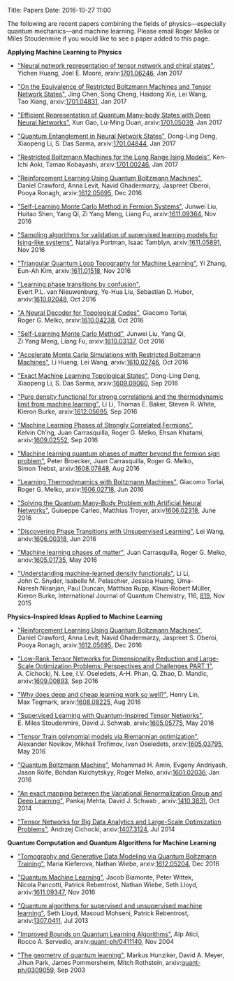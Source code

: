 Title: Papers
Date: 2016-10-27 11:00

The following are recent papers combining the fields of physics&mdash;especially quantum mechanics&mdash;and machine learning.
Please email Roger Melko or Miles Stoudenmire if you would like to see a paper added to this page.

<b> Applying Machine Learning to Physics </b>

- <a href="https://arxiv.org/abs/1701.06246">"Neural network representation of tensor network and chiral states"</a>, Yichen&nbsp;Huang, Joel E.&nbsp;Moore, arxiv:<a href="https://arxiv.org/abs/1701.06246">1701.06246</a>, Jan 2017

- <a href="https://arxiv.org/abs/1701.04831">"On the Equivalence of Restricted Boltzmann Machines and Tensor Network States"</a>, Jing&nbsp;Chen, Song&nbsp;Cheng, Haidong&nbsp;Xie, Lei&nbsp;Wang, Tao&nbsp;Xiang, arxiv:<a href="https://arxiv.org/abs/1701.04831">1701.04831</a>, Jan 2017

- <a href="https://arxiv.org/abs/1701.05039">"Efficient Representation of Quantum Many-body States with Deep Neural Networks"</a>, Xun&nbsp;Gao, Lu-Ming&nbsp;Duan, arxiv:<a href="https://arxiv.org/abs/1701.05039">1701.05039</a>, Jan 2017

- <a href="https://arxiv.org/abs/1701.04844">"Quantum Entanglement in Neural Network States"</a>, Dong-Ling&nbsp;Deng, Xiaopeng&nbsp;Li, S.&nbsp;Das Sarma, arxiv:<a href="https://arxiv.org/abs/1701.04844">1701.04844</a>, Jan 2017

- <a href="https://arxiv.org/abs/1701.00246">"Restricted Boltzmann Machines for the Long Range Ising Models"</a>, Ken-Ichi&nbsp;Aoki, Tamao&nbsp;Kobayashi, arxiv:<a href="https://arxiv.org/abs/1701.00246">1701.00246</a>, Jan 2017


- <a href="https://arxiv.org/abs/1612.05695">"Reinforcement Learning Using Quantum Boltzmann Machines"</a>, Daniel&nbsp;Crawford, Anna&nbsp;Levit, Navid&nbsp;Ghadermarzy, Jaspreet&nbsp;Oberoi, Pooya&nbsp;Ronagh, arxiv:<a href="https://arxiv.org/abs/1612.05695">1612.05695</a>, Dec 2016

- <a href="https://arxiv.org/abs/1611.09364">"Self-Learning Monte Carlo Method in Fermion Systems"</a>, Junwei&nbsp;Liu, Huitao&nbsp;Shen, Yang&nbsp;Qi, Zi&nbsp;Yang&nbsp;Meng, Liang&nbsp;Fu, arxiv:<a href="https://arxiv.org/abs/1611.09364">1611.09364</a>, Nov 2016

- <a href="https://arxiv.org/abs/1611.05891">"Sampling algorithms for validation of supervised learning models for Ising-like systems"</a>, Nataliya&nbsp;Portman, Isaac&nbsp;Tamblyn, arxiv:<a href="https://arxiv.org/abs/1611.05891">1611.05891</a>, Nov 2016

- <a href="http://arxiv.org/abs/1611.01518">"Triangular Quantum Loop Topography for Machine Learning"</a>, Yi&nbsp;Zhang, Eun-Ah&nbsp;Kim, arxiv:<a href="http://arxiv.org/abs/1611.01518">1611.01518</a>, Nov 2016

- <a href="https://arxiv.org/abs/1610.02048">"Learning phase transitions by confusion"</a>, Evert&nbsp;P.L.&nbsp;van&nbsp;Nieuwenburg,&nbsp;Ye-Hua&nbsp;Liu,&nbsp;Sebastian&nbsp;D.&nbsp;Huber, arxiv:<a href="https://arxiv.org/abs/1610.02048">1610.02048</a>, Oct 2016

- <a href="http://arxiv.org/abs/1610.04238">"A Neural Decoder for Topological Codes"</a>, Giacomo&nbsp;Torlai, Roger&nbsp;G.&nbsp;Melko, arxiv:<a href="http://arxiv.org/abs/1610.04238">1610.04238</a>, Oct 2016

- <a href="http://arxiv.org/abs/1610.03137">"Self-Learning Monte Carlo Method"</a>, Junwei&nbsp;Liu, Yang&nbsp;Qi, Zi&nbsp;Yang&nbsp;Meng, Liang&nbsp;Fu, arxiv:<a href="http://arxiv.org/abs/1610.03137">1610.03137</a>, Oct 2016

- <a href="http://arxiv.org/abs/1610.02746">"Accelerate Monte Carlo Simulations with Restricted Boltzmann Machines"</a>, Li&nbsp;Huang, Lei&nbsp;Wang, arxiv:<a href="http://arxiv.org/abs/1610.02746">1610.02746</a>, Oct 2016

- <a href="https://arxiv.org/abs/1609.09060">"Exact Machine Learning Topological States"</a>, Dong-Ling&nbsp;Deng, Xiaopeng&nbsp;Li, S.&nbsp;Das Sarma, arxiv:<a href="https://arxiv.org/abs/1609.09060">1609.09060</a>, Sep 2016

- <a href="https://arxiv.org/abs/1609.0375">"Pure density functional for strong correlations and the thermodynamic limit from machine learning"</a>, Li&nbsp;Li, Thomas&nbsp;E.&nbsp;Baker, Steven&nbsp;R.&nbsp;White, Kieron&nbsp;Burke, arxiv:<a href="https://arxiv.org/abs/1609.0375">1612.05695</a>, Sep 2016

- <a href="http://arxiv.org/abs/1609.02552">"Machine Learning Phases of Strongly Correlated Fermions"</a>, Kelvin&nbsp;Ch'ng, Juan&nbsp;Carrasquilla, Roger&nbsp;G.&nbsp;Melko, Ehsan&nbsp;Khatami, arxiv:<a href="http://arxiv.org/abs/1609.02552">1609.02552</a>, Sep 2016

- <a href="http://arxiv.org/abs/1608.07848">"Machine learning quantum phases of matter beyond the fermion sign problem"</a>, Peter&nbsp;Broecker, Juan&nbsp;Carrasquilla, Roger&nbsp;G.&nbsp;Melko, Simon&nbsp;Trebst, arxiv:<a href="http://arxiv.org/abs/1608.07848">1608.07848</a>, Aug 2016

- <a href="http://arxiv.org/abs/1606.02718">"Learning Thermodynamics with Boltzmann Machines"</a>, Giacomo&nbsp;Torlai, Roger&nbsp;G.&nbsp;Melko, arxiv:<a href="http://arxiv.org/abs/1606.02718">1606.02718</a>, Jun 2016

- <a href="https://arxiv.org/abs/1606.02318">"Solving the Quantum Many-Body Problem with Artificial Neural Networks"</a>, Guiseppe&nbsp;Carleo, Matthias&nbsp;Troyer, arxiv<a href="https://arxiv.org/abs/1606.02318">1606.02318</a>, June 2016

- <a href="http://arxiv.org/abs/1606.00318">"Discovering Phase Transitions with Unsupervised Learning"</a>, Lei&nbsp;Wang, arxiv:<a href="http://arxiv.org/abs/1606.00318">1606.00318</a>, Jun 2016

- <a href="http://arxiv.org/abs/1605.01735">"Machine learning phases of matter"</a>, Juan&nbsp;Carrasquilla, Roger&nbsp;G.&nbsp;Melko, arxiv:<a href="http://arxiv.org/abs/1605.01735">1605.01735</a>, May 2016

- <a href="http://onlinelibrary.wiley.com/doi/10.1002/qua.25040/abstract">"Understanding machine-learned density functionals"</a>, Li&nbsp;Li, John&nbsp;C.&nbsp;Snyder, Isabelle&nbsp;M.&nbsp;Pelaschier, Jessica&nbsp;Huang, Uma-Naresh&nbsp;Niranjan, Paul&nbsp;Duncan, Matthias&nbsp;Rupp, Klaus-Robert&nbsp;Müller, Kieron&nbsp;Burke, International Journal of Quantum Chemistry, 116, <a href="http://onlinelibrary.wiley.com/doi/10.1002/qua.25040/abstract">819</a>, Nov 2015


<b> Physics-Inspired Ideas Applied to Machine Learning</b>

- <a href="http://arxiv.org/abs/1612.05695">"Reinforcement Learning Using Quantum Boltzmann Machines"</a>, Daniel&nbsp;Crawford, Anna&nbsp;Levit, Navid&nbsp;Ghadermarzy, Jaspreet&nbsp;S.&nbsp;Oberoi, Pooya&nbsp;Ronagh, arxiv:<a href="http://arxiv.org/abs/1612.05695">1612.05695</a>, Dec 2016

- <a href="http://arxiv.org/abs/1609.00893">"Low-Rank Tensor Networks for Dimensionality Reduction and Large-Scale Optimization Problems: Perspectives and Challenges PART 1"</a>, A.&nbsp;Cichocki, N.&nbsp;Lee, I.V.&nbsp;Oseledets, A-H.&nbsp;Phan, Q.&nbsp;Zhao, D.&nbsp;Mandic, arxiv:<a href="http://arxiv.org/abs/1609.00893">1609.00893</a>, Sep 2016

- <a href="https://arxiv.org/abs/1608.08225">"Why does deep and cheap learning work so well?"</a>, Henry&nbsp;Lin, Max&nbsp;Tegmark, arxiv:<a href="https://arxiv.org/abs/1608.08225">1608.08225</a>, Aug 2016

- <a href="http://arxiv.org/abs/1605.05775">"Supervised Learning with Quantum-Inspired Tensor Networks"</a>, E.&nbsp;Miles&nbsp;Stoudenmire, David&nbsp;J.&nbsp;Schwab, arxiv:<a href="http://arxiv.org/abs/1605.05775">1605.05775</a>, May 2016

- <a href="http://arxiv.org/abs/1605.03795">"Tensor Train polynomial models via Riemannian optimization"</a>, Alexander&nbsp;Novikov, Mikhail&nbsp;Trofimov, Ivan&nbsp;Oseledets, arxiv:<a href="http://arxiv.org/abs/1605.03795">1605.03795</a>, May 2016

- <a href="http://arxiv.org/abs/1601.02036">"Quantum Boltzmann Machine"</a>, Mohammad&nbsp;H.&nbsp;Amin, Evgeny&nbsp;Andriyash, Jason&nbsp;Rolfe, Bohdan&nbsp;Kulchytskyy, Roger&nbsp;Melko, arxiv:<a href="http://arxiv.org/abs/1601.02036">1601.02036</a>, Jan 2016

- <a href="http://arxiv.org/abs/1410.3831">"An exact mapping between the Variational Renormalization Group and Deep Learning"</a>, Pankaj&nbsp;Mehta, David&nbsp;J.&nbsp;Schwab , arxiv:<a href="http://arxiv.org/abs/1410.3831">1410.3831</a>, Oct 2014

- <a href="http://arxiv.org/abs/1407.3124">"Tensor Networks for Big Data Analytics and Large-Scale Optimization Problems"</a>, Andrzej Cichocki, arxiv:<a href="http://arxiv.org/abs/1407.3124">1407.3124</a>, Jul 2014

<b> Quantum Computation and Quantum Algorithms for Machine Learning </b>

- <a href="https://arxiv.org/abs/1612.05204">"Tomography and Generative Data Modeling via Quantum Boltzmann Training"</a>, Maria Kieferova, Nathan Wiebe, arxiv:<a href="https://arxiv.org/abs/1612.05204">1612.05204</a>, Dec 2016

- <a href="http://arxiv.org/abs/1611.09347">"Quantum Machine Learning"</a>, Jacob&nbsp;Biamonte, Peter&nbsp;Wittek, Nicola&nbsp;Pancotti, Patrick&nbsp;Rebentrost, Nathan&nbsp;Wiebe, Seth&nbsp;Lloyd, arxiv:<a href="http://arxiv.org/abs/1611.09347">1611.09347</a>, Nov 2016

- <a href="http://arxiv.org/abs/1307.0411">"Quantum algorithms for supervised and unsupervised machine learning"</a>, Seth&nbsp;Lloyd, Masoud&nbsp;Mohseni, Patrick&nbsp;Rebentrost, arxiv:<a href="http://arxiv.org/abs/1307.0411">1307.0411</a>, Jul 2013

- <a href="http://arxiv.org/abs/quant-ph/0411140">"Improved Bounds on Quantum Learning Algorithms"</a>, Alp&nbsp;Atici, Rocco&nbsp;A.&nbsp;Servedio, arxiv:<a href="http://arxiv.org/abs/quant-ph/0411140">quant-ph/0411140</a>, Nov 2004

- <a href="http://arxiv.org/abs/quant-ph/0309059">"The geometry of quantum learning"</a>, Markus&nbsp;Hunziker, David&nbsp;A.&nbsp;Meyer, Jihun&nbsp;Park, James&nbsp;Pommersheim, Mitch&nbsp;Rothstein, arxiv:<a href="http://arxiv.org/abs/quant-ph/0309059">quant-ph/0309059</a>, Sep 2003



</div>
